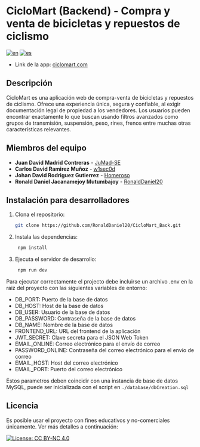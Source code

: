 # CicloMart (Backend) - Compra y venta de bicicletas y repuestos de ciclismo

[![en](https://img.shields.io/badge/Language-English-green)](README.md) [![es](https://img.shields.io/badge/Idioma-Español-green)](README.es.md)

- Link de la app: [ciclomart.com](https://ciclomart.com)

## Descripción

CicloMart es una aplicación web de compra-venta de bicicletas y repuestos de ciclismo. Ofrece una experiencia única, segura y confiable, al exigir documentación legal de propiedad a los vendedores. Los usuarios pueden encontrar exactamente lo que buscan usando filtros avanzados como grupos de transmisión, suspensión, peso, rines, frenos entre muchas otras características relevantes.

## Miembros del equipo

- **Juan David Madrid Contreras** - [JuMad-SE](https://github.com/JuMad-SE)
- **Carlos David Ramirez Muñoz** - [w1sec0d](https://github.com/w1sec0d)
- **Johan David Rodriguez Gutierrez** - [Homeroso](https://github.com/Homeroso)
- **Ronald Daniel Jacanamejoy Mutumbajoy** - [RonaldDaniel20](https://github.com/RonaldDaniel20)

## Instalación para desarrolladores

1. Clona el repositorio:

   ```bash
   git clone https://github.com/RonaldDaniel20/CicloMart_Back.git
   ```

2. Instala las dependencias:

   ```bash
    npm install
   ```

3. Ejecuta el servidor de desarrollo:

   ```bash
    npm run dev
   ```

Para ejecutar correctamente el projecto debe incluirse un archivo .env en la raiz del proyecto con las siguientes variables de entorno:

- DB_PORT: Puerto de la base de datos
- DB_HOST: Host de la base de datos
- DB_USER: Usuario de la base de datos
- DB_PASSWORD: Contraseña de la base de datos
- DB_NAME: Nombre de la base de datos
- FRONTEND_URL: URL del frontend de la aplicación
- JWT_SECRET: Clave secreta para el JSON Web Token
- EMAIL_ONLINE: Correo electrónico para el envío de correo
- PASSWORD_ONLINE: Contraseña del correo electrónico para el envío de correo
- EMAIL_HOST: Host del correo electrónico
- EMAIL_PORT: Puerto del correo electrónico

Estos parametros deben coincidir con una instancia de base de datos MySQL, puede ser inicializada con el script en `./database/dbCreation.sql`

## Licencia

Es posible usar el proyecto con fines educativos y no-comerciales únicamente. Ver más detalles a continuación:

[![License: CC BY-NC 4.0](https://img.shields.io/badge/License-CC%20BY--NC%204.0-lightgrey.svg)](https://creativecommons.org/licenses/by-nc/4.0/)

